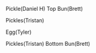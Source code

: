 Pickle(Daniel H)
Top Bun(Brett)








Pickles(Tristan)






Egg(Tyler)


Pickles(Tristan)
Bottom Bun(Brett)